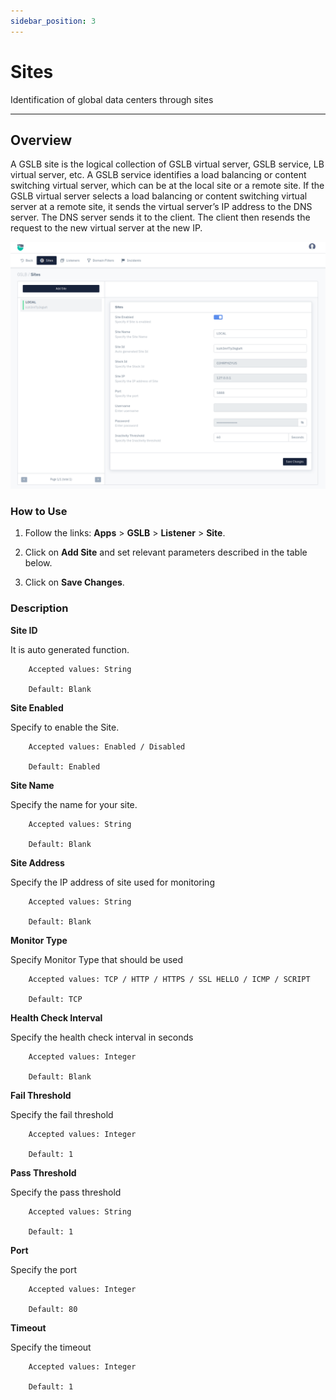 ```yaml
---
sidebar_position: 3
---
```


# Sites

Identification of global data centers through sites

---

## Overview

A GSLB site is the logical collection of GSLB virtual server, GSLB service, LB virtual server, etc. A GSLB service identifies a load balancing or content switching virtual server, which can be at the local site or a remote site. If the GSLB virtual server selects a load balancing or content switching virtual server at a remote site, it sends the virtual server’s IP address to the DNS server. The DNS server sends it to the client. The client then resends the request to the new virtual server at the new IP.


![sites](/img/gslb/v8/sites.png)

### How to Use

1. Follow the links: **Apps** > **GSLB** > **Listener** > **Site**.

2. Click on **Add Site** and set relevant parameters described in the table below.

3. Click on **Save Changes**.

### Description


**Site ID**

It is auto generated function.

```
    Accepted values: String

    Default: Blank 
```


**Site Enabled**

Specify to enable the Site.

```
    Accepted values: Enabled / Disabled 

    Default: Enabled 
```


**Site Name**

Specify the name for your site.

```
    Accepted values: String

    Default: Blank 
```


**Site Address**

Specify the IP address of site used for monitoring

```
    Accepted values: String

    Default: Blank 
```


**Monitor Type**

Specify Monitor Type that should be used


```
    Accepted values: TCP / HTTP / HTTPS / SSL HELLO / ICMP / SCRIPT

    Default: TCP 
```


**Health Check Interval**

Specify the health check interval in seconds


```
    Accepted values: Integer

    Default: Blank 
```


**Fail Threshold**

Specify the fail threshold


```
    Accepted values: Integer

    Default: 1 
```


**Pass Threshold**

Specify the pass threshold


```
    Accepted values: String

    Default: 1 
```


**Port**

Specify the port


```
    Accepted values: Integer

    Default: 80
```


**Timeout**

Specify the timeout


```
    Accepted values: Integer

    Default: 1
```